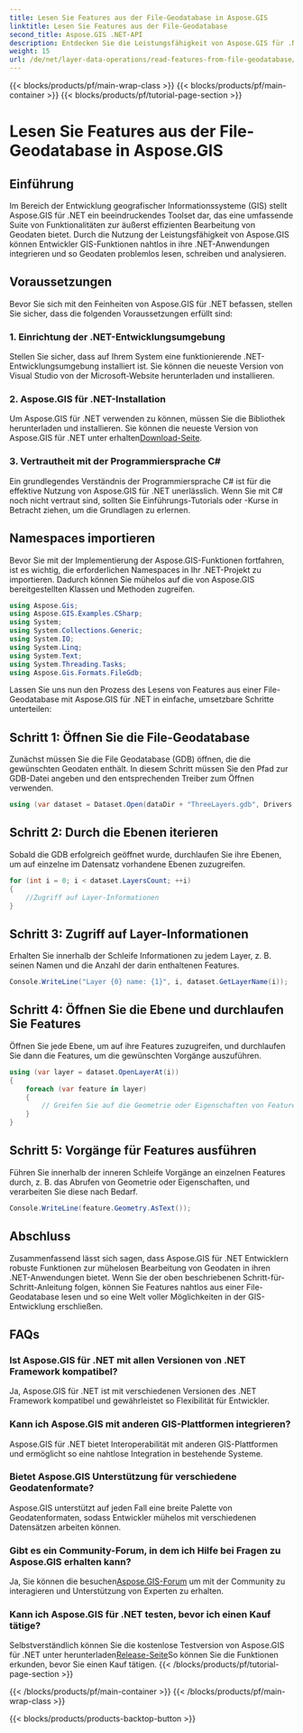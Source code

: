 ```yaml
---
title: Lesen Sie Features aus der File-Geodatabase in Aspose.GIS
linktitle: Lesen Sie Features aus der File-Geodatabase
second_title: Aspose.GIS .NET-API
description: Entdecken Sie die Leistungsfähigkeit von Aspose.GIS für .NET, einer umfassenden Bibliothek für Geodaten in .NET-Anwendungen. Geodaten können mühelos und mühelos gelesen, geschrieben und analysiert werden.
weight: 15
url: /de/net/layer-data-operations/read-features-from-file-geodatabase/
---
```


{{< blocks/products/pf/main-wrap-class >}}
{{< blocks/products/pf/main-container >}}
{{< blocks/products/pf/tutorial-page-section >}}

# Lesen Sie Features aus der File-Geodatabase in Aspose.GIS

## Einführung
Im Bereich der Entwicklung geografischer Informationssysteme (GIS) stellt Aspose.GIS für .NET ein beeindruckendes Toolset dar, das eine umfassende Suite von Funktionalitäten zur äußerst effizienten Bearbeitung von Geodaten bietet. Durch die Nutzung der Leistungsfähigkeit von Aspose.GIS können Entwickler GIS-Funktionen nahtlos in ihre .NET-Anwendungen integrieren und so Geodaten problemlos lesen, schreiben und analysieren.
## Voraussetzungen
Bevor Sie sich mit den Feinheiten von Aspose.GIS für .NET befassen, stellen Sie sicher, dass die folgenden Voraussetzungen erfüllt sind:
### 1. Einrichtung der .NET-Entwicklungsumgebung
Stellen Sie sicher, dass auf Ihrem System eine funktionierende .NET-Entwicklungsumgebung installiert ist. Sie können die neueste Version von Visual Studio von der Microsoft-Website herunterladen und installieren.
### 2. Aspose.GIS für .NET-Installation
 Um Aspose.GIS für .NET verwenden zu können, müssen Sie die Bibliothek herunterladen und installieren. Sie können die neueste Version von Aspose.GIS für .NET unter erhalten[Download-Seite](https://releases.aspose.com/gis/net/).
### 3. Vertrautheit mit der Programmiersprache C#
Ein grundlegendes Verständnis der Programmiersprache C# ist für die effektive Nutzung von Aspose.GIS für .NET unerlässlich. Wenn Sie mit C# noch nicht vertraut sind, sollten Sie Einführungs-Tutorials oder -Kurse in Betracht ziehen, um die Grundlagen zu erlernen.

## Namespaces importieren
Bevor Sie mit der Implementierung der Aspose.GIS-Funktionen fortfahren, ist es wichtig, die erforderlichen Namespaces in Ihr .NET-Projekt zu importieren. Dadurch können Sie mühelos auf die von Aspose.GIS bereitgestellten Klassen und Methoden zugreifen.

```csharp
using Aspose.Gis;
using Aspose.GIS.Examples.CSharp;
using System;
using System.Collections.Generic;
using System.IO;
using System.Linq;
using System.Text;
using System.Threading.Tasks;
using Aspose.Gis.Formats.FileGdb;
```

Lassen Sie uns nun den Prozess des Lesens von Features aus einer File-Geodatabase mit Aspose.GIS für .NET in einfache, umsetzbare Schritte unterteilen:
## Schritt 1: Öffnen Sie die File-Geodatabase
Zunächst müssen Sie die File Geodatabase (GDB) öffnen, die die gewünschten Geodaten enthält. In diesem Schritt müssen Sie den Pfad zur GDB-Datei angeben und den entsprechenden Treiber zum Öffnen verwenden.
```csharp
using (var dataset = Dataset.Open(dataDir + "ThreeLayers.gdb", Drivers.FileGdb))
```
## Schritt 2: Durch die Ebenen iterieren
Sobald die GDB erfolgreich geöffnet wurde, durchlaufen Sie ihre Ebenen, um auf einzelne im Datensatz vorhandene Ebenen zuzugreifen.
```csharp
for (int i = 0; i < dataset.LayersCount; ++i)
{
    //Zugriff auf Layer-Informationen
}
```
## Schritt 3: Zugriff auf Layer-Informationen
Erhalten Sie innerhalb der Schleife Informationen zu jedem Layer, z. B. seinen Namen und die Anzahl der darin enthaltenen Features.
```csharp
Console.WriteLine("Layer {0} name: {1}", i, dataset.GetLayerName(i));
```
## Schritt 4: Öffnen Sie die Ebene und durchlaufen Sie Features
Öffnen Sie jede Ebene, um auf ihre Features zuzugreifen, und durchlaufen Sie dann die Features, um die gewünschten Vorgänge auszuführen.
```csharp
using (var layer = dataset.OpenLayerAt(i))
{
    foreach (var feature in layer)
    {
        // Greifen Sie auf die Geometrie oder Eigenschaften von Features zu
    }
}
```
## Schritt 5: Vorgänge für Features ausführen
Führen Sie innerhalb der inneren Schleife Vorgänge an einzelnen Features durch, z. B. das Abrufen von Geometrie oder Eigenschaften, und verarbeiten Sie diese nach Bedarf.
```csharp
Console.WriteLine(feature.Geometry.AsText());
```

## Abschluss
Zusammenfassend lässt sich sagen, dass Aspose.GIS für .NET Entwicklern robuste Funktionen zur mühelosen Bearbeitung von Geodaten in ihren .NET-Anwendungen bietet. Wenn Sie der oben beschriebenen Schritt-für-Schritt-Anleitung folgen, können Sie Features nahtlos aus einer File-Geodatabase lesen und so eine Welt voller Möglichkeiten in der GIS-Entwicklung erschließen.
## FAQs
### Ist Aspose.GIS für .NET mit allen Versionen von .NET Framework kompatibel?
Ja, Aspose.GIS für .NET ist mit verschiedenen Versionen des .NET Framework kompatibel und gewährleistet so Flexibilität für Entwickler.
### Kann ich Aspose.GIS mit anderen GIS-Plattformen integrieren?
Aspose.GIS für .NET bietet Interoperabilität mit anderen GIS-Plattformen und ermöglicht so eine nahtlose Integration in bestehende Systeme.
### Bietet Aspose.GIS Unterstützung für verschiedene Geodatenformate?
Aspose.GIS unterstützt auf jeden Fall eine breite Palette von Geodatenformaten, sodass Entwickler mühelos mit verschiedenen Datensätzen arbeiten können.
### Gibt es ein Community-Forum, in dem ich Hilfe bei Fragen zu Aspose.GIS erhalten kann?
 Ja, Sie können die besuchen[Aspose.GIS-Forum](https://forum.aspose.com/c/gis/33) um mit der Community zu interagieren und Unterstützung von Experten zu erhalten.
### Kann ich Aspose.GIS für .NET testen, bevor ich einen Kauf tätige?
 Selbstverständlich können Sie die kostenlose Testversion von Aspose.GIS für .NET unter herunterladen[Release-Seite](https://releases.aspose.com/)So können Sie die Funktionen erkunden, bevor Sie einen Kauf tätigen.
{{< /blocks/products/pf/tutorial-page-section >}}

{{< /blocks/products/pf/main-container >}}
{{< /blocks/products/pf/main-wrap-class >}}

{{< blocks/products/products-backtop-button >}}
